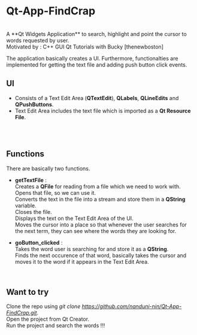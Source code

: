 # Qt-App-FindCrap
<br />
A **Qt Widgets Application** to search, highlight and point the cursor to words requested by user.<br />
Motivated by : C++ GUI Qt Tutorials with Bucky [thenewboston]

The application basically creates a UI. Furthermore, functionalties are implemented for getting the text file and adding push button click events.

UI
------------
 
 * Consists of a Text Edit Area (**QTextEdit**), **QLabels**, **QLineEdits** and **QPushButtons**.
 * Text Edit Area includes the text file which is imported as a **Qt Resource File**.
 <br />
 <br />
 
Functions
------------

There are basically two functions.

 * **getTextFile** :  <br />
          Creates a **QFile** for reading from a file which we need to work with. <br />
          Opens that file, so we can use it. <br />
          Converts the text in the file into a stream and store them in a **QString** variable. <br />
          Closes the file. <br />
          Displays the text on the Text Edit Area of the UI. <br />
          Moves the cursor into a place so that whenever the user searches for the next term, they can see where the words they are looking for.

          
 * **goButton_clicked** :  <br />
          Takes the word user is searching for and store it as a **QString**. <br />
          Finds the next occurence of that word, basically takes the cursor and moves it to the word if it appears in the Text Edit Area.
          
 <br />


Want to try
------------

Clone the repo using *git clone https://github.com/nanduni-nin/Qt-App-FindCrap.git*. <br />
Open the project from Qt Creator. <br />
Run the project and search the words !!!
